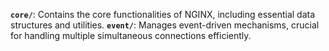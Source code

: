 **`core/`**: Contains the core functionalities of NGINX, including essential data structures and utilities.
**`event/`**: Manages event-driven mechanisms, crucial for handling multiple simultaneous connections efficiently.